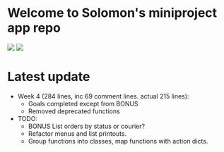 # Welcome to Solomon's miniproject app repo

<img src = "https://img.shields.io/badge/last%20commit-29%2F12%2F2021%2002%3A00-red">

<img src="/pikachuwow.gif?raw=true">

# Latest update

* Week 4 (284 lines, inc 69 comment lines. actual 215 lines):
  * Goals completed except from BONUS
  * Removed deprecated functions
* TODO:
  * BONUS List orders by status or courier?
  * Refactor menus and list printouts.
  * Group functions into classes, map functions with action dicts.
  
